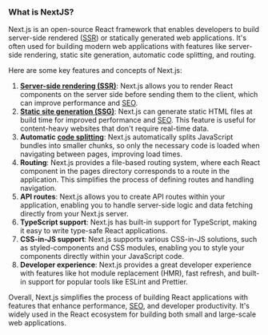### What is NextJS?

Next.js is an open-source React framework that enables developers to build server-side rendered ([SSR](./SSR.md)) or statically generated web applications. It's often used for building modern web applications with features like server-side rendering, static site generation, automatic code splitting, and routing.

Here are some key features and concepts of Next.js:

1. **[Server-side rendering (SSR)](./SSR.md)**: Next.js allows you to render React components on the server side before sending them to the client, which can improve performance and [SEO](../General/SEO.md).
2. **[Static site generation (SSG)](./SSG.md)**: Next.js can generate static HTML files at build time for improved performance and [SEO](../General/SEO.md). This feature is useful for content-heavy websites that don't require real-time data.
3. **Automatic [code splitting](../JavaScript/Code%20Splitting.md)**: Next.js automatically splits JavaScript bundles into smaller chunks, so only the necessary code is loaded when navigating between pages, improving load times.
4. **Routing**: Next.js provides a file-based routing system, where each React component in the pages directory corresponds to a route in the application. This simplifies the process of defining routes and handling navigation.
5. **API routes**: Next.js allows you to create API routes within your application, enabling you to handle server-side logic and data fetching directly from your Next.js server.
6. **TypeScript support**: Next.js has built-in support for TypeScript, making it easy to write type-safe React applications.
7. **CSS-in-JS support**: Next.js supports various CSS-in-JS solutions, such as styled-components and CSS modules, enabling you to style your components directly within your JavaScript code.
8. **Developer experience**: Next.js provides a great developer experience with features like hot module replacement (HMR), fast refresh, and built-in support for popular tools like ESLint and Prettier.

Overall, Next.js simplifies the process of building React applications with features that enhance performance, [SEO](../General/SEO.md), and developer productivity. It's widely used in the React ecosystem for building both small and large-scale web applications.
